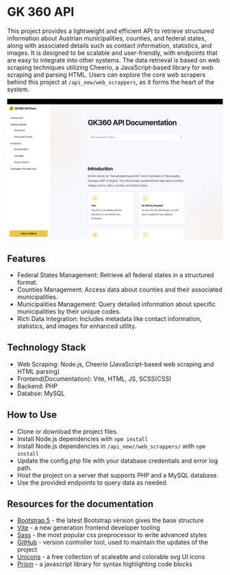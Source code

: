 # GK 360 API
This project provides a lightweight and efficient API to retrieve structured information about Austrian municipalities, counties, and federal states, along with associated details such as contact information, statistics, and images. It is designed to be scalable and user-friendly, with endpoints that are easy to integrate into other systems. The data retrieval is based on web scraping techniques utilizing Cheerio, a JavaScript-based library for web scraping and parsing HTML. Users can explore the core web scrapers behind this project at `/api_new/web_scrappers`, as it forms the heart of the system.

![Screenhot](https://github.com/alexmen656/GK360_API/blob/main/screenshot.png)

## Features
- Federal States Management: Retrieve all federal states in a structured format.
- Counties Management: Access data about counties and their associated municipalities.
- Municipalities Management: Query detailed information about specific municipalities by their unique codes.
- Rich Data Integration: Includes metadata like contact information, statistics, and images for enhanced utility.

## Technology Stack
- Web Scraping: Node.js, Cheerio (JavaScript-based web scraping and HTML parsing)
- Frontend(Documentation): Vite, HTML, JS, SCSS(CSS)
- Backend: PHP
- Databse: MySQL

## How to Use
- Clone or download the project files.
- Install Node.js dependencies with `npm install`
- Install Node.js dependencies in `/api_new//web_scrappers/` with `npm install`
- Update the config.php file with your database credentials and error log path.
- Host the project on a server that supports PHP and a MySQL database.
- Use the provided endpoints to query data as needed.

## Resources for the documentation
- [Bootstrap 5](https://getbootstrap.com) - the latest Bootstrap version gives the base structure
- [Vite](https://vitejs.dev) - a new generation frontend developer tooling
- [Sass](https://vitejs.dev) - the most popular css preprocessor to write advanced styles
- [GitHub](https://vitejs.dev) - version controller tool, used to maintain the updates of the project
- [Unicons](https://vitejs.dev) - a free collection of scaleable and colorable svg UI icons
- [Prism](https://vitejs.dev) - a javascript library for syntax highlighting code blocks
